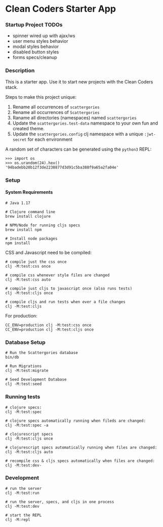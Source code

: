 # Clean Coders Starter App

### Startup Project TODOs
* spinner wired up with ajax/ws
* user menu styles behavior
* modal styles behavior
* disabled button styles
* forms specs/cleanup


### Description
This is a starter app.  Use it to start new projects with the Clean Coders stack.

Steps to make this project unique:
1. Rename all occurrences of `scattergories`
2. Rename all occurrences of `Scattergories`
3. Raname all directories (namespaces) named `scattergories`
4. Update the `scattergories.test-data` namespace to your own fun and created theme.
5. Update the `scattergories.config` clj namespace with a unique `:jwt-secret` for each environment

A random set of characters can be generated using the `python3` REPL:

    >>> import os
    >>> os.urandom(24).hex()
    '94badebb20b12f3de2238877d3d91c5ba388f9a65a2fa04e'

### Setup
#### System Requirements 

    # Java 1.17

    # Clojure command line
    brew install clojure

    # NPM/Node for running cljs specs
    brew install npm

    # Install node packages
    npm install 

CSS and Javascript need to be compiled:

    # compile just the css once
    clj -M:test:css once

    # compile css whenever style files are changed
    clj -M:test:css auto

    # compile just cljs to javascript once (also runs tests)
    clj -M:test:cljs once

    # compile cljs and run tests when ever a file changes
    clj -M:test:cljs

For production:

    CC_ENV=production clj -M:test:css once
    CC_ENV=production clj -M:test:cljs once

### Database Setup

    # Run the Scattergories database
    bin/db

    # Run Migrations
    clj -M:test:migrate

    # Seed Development Database
    clj -M:test:seed

### Running tests

    # clojure specs:
    clj -M:test:spec

    # clojure specs automatically running when fileds are changed:
    clj -M:test:spec -a
    
    # clojurescript specs
    clj -M:test:cljs once

    # clojurescript specs automatically running when files are changed:
    clj -M:test:cljs auto

    # recompile css & cljs specs automatically when files are changed:
    clj -M:test:dev-

### Development

    # run the server
    clj -M:test:run

    # run the server, specs, and cljs in one process
    clj -M:test:dev

    # start the REPL
    clj -M:repl
     
